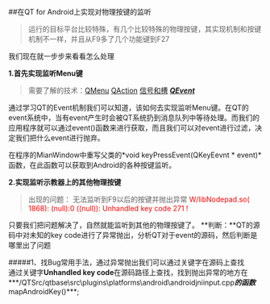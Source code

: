 ##在QT for Android上实现对物理按键的监听
>运行的目标平台比较特殊，有几个比较特殊的物理按键，其实现机制和按键机制不一样，并且从F9多了几个功能键到F27

我们现在就一步步来看看怎么处理

**1.首先实现监听Menu键**

>需要了解的技术：[QMenu](http://doc.qt.io/qt-5/qmenu.html) [QAction](http://doc.qt.io/qt-5/qaction.html) [信号和槽](http://doc.qt.io/qt-5/signalsandslots.html) ***[QEvent](http://doc.qt.io/qt-5/eventsandfilters.html)***

通过学习QT的Event机制我们可以知道，该如何去实现监听Menu键。在QT的event系统中，当有event产生时会被QT系统扔到消息队列中等待处理。而我们的应用程序就可以通过event()函数来进行获取，而且我们可以对event进行过滤，决定我们把什么event进行抛弃。

在程序的MianWindow中重写父类的*void keyPressEvent(QKeyEevnt * event)*函数，在此函数可以获取到Android的各种按键监听。

**2.实现监听示教器上的其他物理按键**
>出现的问题： 无法监听到F9以后的按键并抛出异常
<span style="color: red">W/libNodepad.so( 1868): (null):0 ((null)): Unhandled key code  271 !</span>

只要我们把问题解决了，自然就能监听到其他的物理按键了。
**判断：**QT的源码中对未知的key code进行了异常抛出，分析QT对于event的源码，然后判断是哪里出了问题

#####1、找Bug常用手法，通过异常抛出我们可以通过关键字在源码上查找   
通过关键字**Unhandled key code**在源码路径上查找，找到抛出异常的地方在***/QTSrc/qtbase\src\plugins\platforms\android\androidjniinput.cpp***的函数***mapAndroidKey()***;